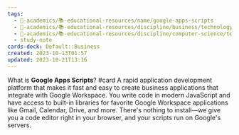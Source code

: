 ```yaml
---
tags:
  - 🔴-academics/📚-educational-resources/name/google-apps-scripts
  - 🔴-academics/📚-educational-resources/discipline/business/technology/google-apps-scripts
  - 🔴-academics/📚-educational-resources/discipline/computer-science/technology/google-apps-scripts
  - study-note
cards-deck: Default::Business
created: 2023-10-13T01:57
updated: 2023-10-21T13:16
---
```


What is **Google Apps Scripts**? #card 
A rapid application development platform that makes it fast and easy to create business applications that integrate with Google Workspace. You write code in modern JavaScript and have access to built-in libraries for favorite Google Workspace applications like Gmail, Calendar, Drive, and more. There's nothing to install—we give you a code editor right in your browser, and your scripts run on Google's servers.
